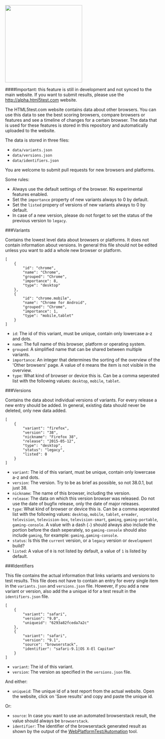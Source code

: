 <img src="https://html5te.st/assets/html5test.svg" width="250">

####Important: this feature is still in development and not synced to the main website. If you want to submit results, please use the http://alpha.html5test.com website.

The HTML5test.com website contains data about other browsers. You can use this data to see the best scoring browsers, 
compare browsers or features and see a timeline of changes for a certain browser. The data that is used for these 
features is stored in this repository and automatically uploaded to the website.

The data is stored in three files:

- `data/variants.json`
- `data/versions.json`
- `data/identifiers.json`

You are welcome to submit pull requests for new browsers and platforms.

Some rules:
- Always use the default settings of the browser. No experimental features enabled.
- Set the `importance` property of new variants always to 0 by default.
- Set the `listed` propery of versions of new variants always to 0 by default.
- In case of a new version, please do not forget to set the status of the previous version to `legacy`.


###Variants

Contains the lowest level data about browsers or platforms. It does not contain information about versions. 
In general this file should not be edited unless you want to add a whole new browser or platform.

````
[
    {
        "id": "chrome",
        "name": "Chrome",
        "grouped": "Chrome",
        "importance": 8,
        "type": "desktop"
    },
    {
        "id": "chrome.mobile",
        "name": "Chrome for Android",
        "grouped": "Chrome",
        "importance": 1,
        "type": "mobile,tablet"
    }
]
````

- `id`: The id of this variant, must be unique, contain only lowercase a-z and dots.
- `name`: The full name of this browser, platform or operating system.
- `grouped`: A simplified name that can be shared between multiple variants.
- `importance`: An integer that determines the sorting of the overview of the 'Other browsers' page. A value of `0` means the item is not visible in the overview.
- `type`: What kind of browser or device this is. Can be a comma seperated list with the following values: `desktop`, `mobile`, `tablet`.


###Versions

Contains the data about individual versions of variants. For every release a new entry should be added. In general, 
existing data should never be deleted, only new data added.


````
[
    {
        "variant": "firefox",
        "version": "38",
        "nickname": "Firefox 38",
        "release": "2015-05-12",
        "type": "desktop",
        "status": "legacy",
        "listed": 0
    }
]
````

- `variant`: The id of this variant, must be unique, contain only lowercase a-z and dots.
- `version`: The version. Try to be as brief as possible, so not 38.0.1, but just 38.
- `nickname`: The name of this browser, including the version.
- `release`: The data on which this version browser was released. Do not use the date of bugfix release, only the date of major releases.
- `type`: What kind of browser or device this is. Can be a comma seperated list with the following values: `desktop`, `mobile`, `tablet`, `ereader`, `television`, `television-box`, `television-smart`, `gaming`, `gaming-portable`, `gaming-console`. A value with a dash (`-`) should always also include the portion before the dash seperately, so `gaming-console` should also include `gaming`, for example: `gaming,gaming-console`.
- `status`: Is this the `current` version, or a `legacy` version or `development` build?
- `listed`: A value of `0` is not listed by default, a value of `1` is listed by default.


###Identifiers

This file contains the actual information that links variants and versions to test results. This file does not have to contain an 
entry for every single item in the `variants.json` and `versions.json` file. However, if you add a new variant or version, also add the 
a unique id for a test result in the `identifiers.json` file.

````
[
    {
        "variant": "safari",
        "version": "9.0",
        "uniqueid": "6293a82fceda7a2c"
    },
    {
        "variant": "safari",
        "version": "9.1",
        "source": "browserstack",
        "identifier": "safari-9.1|OS X-El Capitan"
    }
]
````

- `variant`: The id of this variant.
- `version`: The version as specified in the `versions.json` file.

And either:
- `uniqueid`: The unique id of a test report from the actual website. Open the website, click on 'Save results' and copy and paste the unique id.

Or:
- `source`: In case you want to use an automated browserstack result, the value should always be `browserstack`.
- `identifier`: The identifier of the browserstack generated result as shown by the output of the [WebPlatformTest/Automation](https://github.com/WebPlatformTest/Automation) tool.





